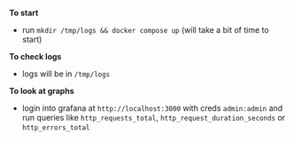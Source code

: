 **To start**
- run `mkdir /tmp/logs && docker compose up` (will take a bit of time to start)

**To check logs**
- logs will be in `/tmp/logs`

**To look at graphs**
- login into grafana at `http://localhost:3000` with creds `admin:admin` and run queries like `http_requests_total`, `http_request_duration_seconds` or `http_errors_total`